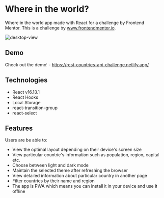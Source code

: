 # Where in the world?

Where in the world app made with React for a challenge by Frontend Mentor. This is a challenge by www.frontendmentor.io.

![desktop-view](https://user-images.githubusercontent.com/55945204/88342211-486da380-cd3f-11ea-9ad4-e1cd10894acd.png)

## Demo

Check out the demo! - https://rest-countries-api-challenge.netlify.app/

## Technologies

- React v16.13.1
- React Hooks
- Local Storage
- react-transition-group
- react-select

## Features

Users are be able to:

- View the optimal layout depending on their device's screen size
- View particular countrie's information such as population, region, capital etc.
- Choose between light and dark mode
- Maintain the selected theme after refreshing the browser
- View detailed information about particular country in another page
- Filter countries by their name and region
- The app is PWA which means you can install it in your device and use it offline